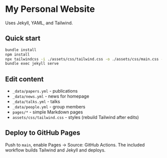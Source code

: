# My Personal Website

Uses Jekyll, YAML, and Tailwind.

## Quick start
```bash
bundle install
npm install
npx tailwindcss -i ./assets/css/tailwind.css -o ./assets/css/main.css --minify
bundle exec jekyll serve
```

## Edit content
- `_data/papers.yml` - publications
- `_data/news.yml` - news for homepage
- `_data/talks.yml` - talks
- `_data/people.yml` - group members
- `pages/*` - simple Markdown pages
- `assets/css/tailwind.css` - styles (rebuild Tailwind after edits)

## Deploy to GitHub Pages
Push to `main`, enable Pages -> Source: GitHub Actions. The included workflow builds Tailwind and Jekyll and deploys.
